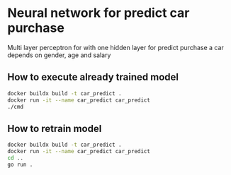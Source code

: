 # Neural network for predict car purchase
Multi layer perceptron for with one hidden layer for predict purchase a car depends on gender, age and salary

## How to execute already trained model
```bash
docker buildx build -t car_predict .
docker run -it --name car_predict car_predict
./cmd
```

## How to retrain model
```bash
docker buildx build -t car_predict .
docker run -it --name car_predict car_predict
cd ..
go run .
```


